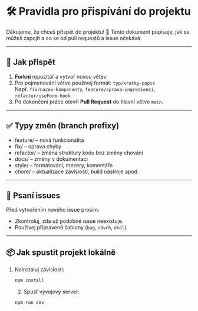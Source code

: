 # 🛠️ Pravidla pro přispívání do projektu

Děkujeme, že chceš přispět do projektu! 🙌 Tento dokument popisuje, jak se můžeš zapojit a co se od pull requestů a issue očekává.

---

## 🧾 Jak přispět

1. **Forkni** repozitář a vytvoř novou větev.
2. Pro pojmenování větve používej formát: `typ/kratky-popis`  
   Např. `fix/nazev-komponenty`, `feature/sprava-ingredienci`, `refactor/useForm-hook`
3. Po dokončení práce otevři **Pull Request** do hlavní větve `main`.

---

## ✅ Typy změn (branch prefixy)

- feature/ – nová funkcionalita
- fix/ – oprava chyby
- refactor/ – změna struktury kódu bez změny chování
- docs/ – změny v dokumentaci
- style/ – formátování, mezery, komentáře
- chore/ – aktualizace závislostí, build nástroje apod.

---

## 📝 Psaní issues

Před vytvořením nového issue prosím:

- Zkontroluj, zda už podobné issue neexistuje.
- Používej připravené šablony (`bug`, `návrh`, `úkol`).

---

## 📦 Jak spustit projekt lokálně

1. Nainstaluj závislosti:

   ```bash
   npm install
   ```

   2. Spusť vývojový server:

   ```bash
   npm run dev
   ```
